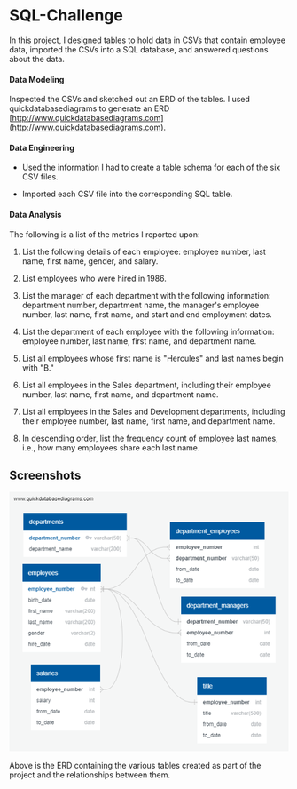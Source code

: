 # SQL-Challenge

In this project, I designed tables to hold data in CSVs that contain employee data, imported the CSVs into a SQL database, and answered questions about the data.
#### Data Modeling

Inspected the CSVs and sketched out an ERD of the tables. I used quickdatabasediagrams to generate an ERD [http://www.quickdatabasediagrams.com](http://www.quickdatabasediagrams.com).

#### Data Engineering

* Used the information I had to create a table schema for each of the six CSV files. 

* Imported each CSV file into the corresponding SQL table.

#### Data Analysis

The following is a list of the metrics I reported upon:

1. List the following details of each employee: employee number, last name, first name, gender, and salary.

2. List employees who were hired in 1986.

3. List the manager of each department with the following information: department number, department name, the manager's employee number, last name, first name, and start and end employment dates.

4. List the department of each employee with the following information: employee number, last name, first name, and department name.

5. List all employees whose first name is "Hercules" and last names begin with "B."

6. List all employees in the Sales department, including their employee number, last name, first name, and department name.

7. List all employees in the Sales and Development departments, including their employee number, last name, first name, and department name.

8. In descending order, list the frequency count of employee last names, i.e., how many employees share each last name.

## Screenshots
![ScreenShot](ERD.png)

Above is the ERD containing the various tables created as part of the project and the relationships between them.
